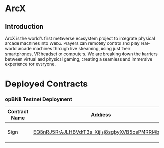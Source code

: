 # ArcX

## Introduction
ArcX is the world's first metaverse ecosystem project to integrate physical arcade machines into Web3. Players can remotely control and play real-world arcade machines through live streaming, using just their smartphones, VR headset or computers. We are breaking down the barriers between virtual and physical gaming, creating a seamless and immersive experience for everyone.


# Deployed Contracts

### opBNB Testnet Deployment

| Contract Name  | Address                                    | Purpose                                   |
|----------------|--------------------------------------------|-------------------------------------------|
| Sign  | [EQBnRJ5RrAJLHBVdrT3s_Xijlsj8sgbyXVB5osPMRRl4bL1H](https://testnet.tonviewer.com/kQBnRJ5RrAJLHBVdrT3s_Xijlsj8sgbyXVB5osPMRRl4bAbN) | Ton Sign Contract|


